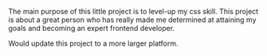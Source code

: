 
The main purpose of this little project is to level-up my 
css skill.
This project is about a great person who has really made me 
determined at attaining my goals and becoming an expert frontend developer.

Would update this project to a more larger platform.

